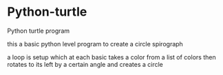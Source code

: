 # Python-turtle
Python turtle program

this a basic python level program to create a circle spirograph

a loop is setup which at each basic takes a color from a list of colors 
then rotates to its left by a certain angle and creates a circle

